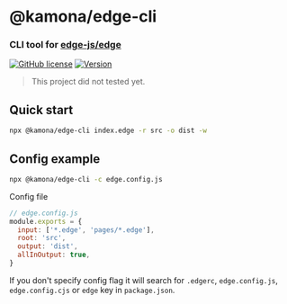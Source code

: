 # @kamona/edge-cli

### CLI tool for [edge-js/edge](https://github.com/edge-js/edge)

[![GitHub license](https://img.shields.io/github/license/Kamona-WD/edge-cli)](https://github.com/Kamona-WD/edge-cli/blob/main/LICENSE)
[![Version](https://img.shields.io/npm/v/@kamona/edge-cli.svg?sanitize=true)](https://www.npmjs.com/package/@kamona/edge-cli)

> This project did not tested yet.

## Quick start

```sh
npx @kamona/edge-cli index.edge -r src -o dist -w
```

## Config example

```sh
npx @kamona/edge-cli -c edge.config.js
```

Config file

```js
// edge.config.js
module.exports = {
  input: ['*.edge', 'pages/*.edge'],
  root: 'src',
  output: 'dist',
  allInOutput: true,
}
```

If you don't specify config flag it will search for `.edgerc`, `edge.config.js`, `edge.config.cjs` or `edge` key in `package.json`.
